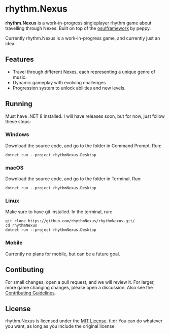 # rhythm.Nexus
**rhythm.Nexus** is a work-in-progress singleplayer rhythm game about travelling through Nexes.
Built on top of the [osu!framework](https://github.com/ppy/osu-framework) by peppy.

Currently rhythm.Nexus is a work-in-progress game, and currently just an idea.

## Features
- Travel through different Nexes, each representing a unique genre of music.
- Dynamic gameplay with evolving challenges
- Progression system to unlock abilities and new levels.

## Running
Must have .NET 8 installed. I will have releases soon, but for now, just follow these steps:

### Windows
Download the source code, and go to the folder in Command Prompt. Run:
```
dotnet run --project rhythmNexus.Desktop
```

### macOS
Download the source code, and go to the folder in Terminal. Run:
```
dotnet run --project rhythmNexus.Desktop
```
### Linux
Make sure to have git installed. In the terminal, run:
```
git clone https://github.com/rhythmNexus/rhythmNexus.git/
cd rhythmNexus
dotnet run --project rhythmNexus.Desktop
```
### Mobile
Currently no plans for mobile, but can be a future goal.

## Contibuting
For small changes, open a pull request, and we will review it. For larger, more game changing changes, please open a discussion.
Also see the [Contributing Guidelines](CONTRIBUTING.md).

## License
rhythm.Nexus is licensed under the [MIT License](https://www.tldrlegal.com/license/mit-license). tl;dr You can do whatever you want, as long as you include the original license.

